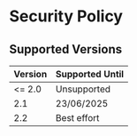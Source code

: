 # Security Policy

## Supported Versions

| Version | Supported Until |
| ------- | --------------- |
| <= 2.0  | Unsupported     |
| 2.1     | 23/06/2025      |
| 2.2     | Best effort     |
